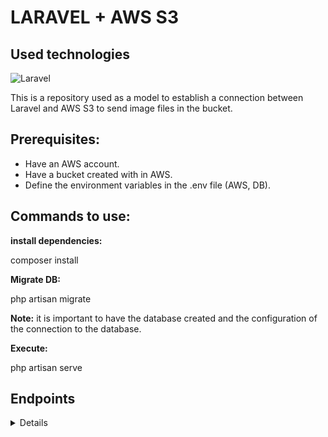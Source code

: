 # LARAVEL + AWS S3

## Used technologies

![Laravel](https://img.shields.io/badge/laravel-%23FF2D20.svg?style=for-the-badge&logo=laravel&logoColor=white)

This is a repository used as a model to establish a connection between Laravel and AWS S3 to send image files in the bucket.

## Prerequisites:

* Have an AWS account.
* Have a bucket created with in AWS.
* Define the environment variables in the .env file (AWS, DB).

## Commands to use:

**install dependencies:**

composer install

**Migrate DB:**

php artisan migrate

**Note:** it is important to have the database created and the configuration of the connection to the database.

**Execute:**

php artisan serve


## Endpoints

<details>

<br/>

### Photos Collections

```
GET    http://localhost:8000/api/photos                 // Search all records

POST   http://localhost:8000/api/photo                  // Add record 

POST     http://localhost:8000/api/update-photo         // Update record existing

POST  http://localhost:8000/api/delete-photo            // Delete record existing
```

In order to manage the **photos** we need to send you the following **params**:

### Create Photo
~~~
{
    "name": "" (string - required)
    "description": "" (string - required)
    "photo": "" (string support format images)
}
~~~

### Update Photo
~~~
{
    "id": "" (number-required)
    "name": "" (string - required)
    "description": "" (string - required)
    "photo": "" (string support format images)
}
~~~


### Delete Photo
~~~
{
    "id": "" (number-required)
}
~~~
